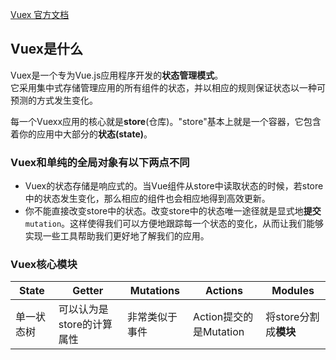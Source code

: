 [Vuex 官方文档](https://vuex.vuejs.org/zh/)  
## Vuex是什么
Vuex是一个专为Vue.js应用程序开发的**状态管理模式**。  
它采用集中式存储管理应用的所有组件的状态，并以相应的规则保证状态以一种可预测的方式发生变化。  

每一个Vuexx应用的核心就是**store**(仓库)。"store"基本上就是一个容器，它包含着你的应用中大部分的**状态(state)**。          
### Vuex和单纯的全局对象有以下两点不同
+ Vuex的状态存储是响应式的。当Vue组件从store中读取状态的时候，若store中的状态发生变化，那么相应的组件也会相应地得到高效更新。
+ 你不能直接改变store中的状态。改变store中的状态唯一途径就是显式地**提交** `mutation`。这样使得我们可以方便地跟踪每一个状态的变化，从而让我们能够实现一些工具帮助我们更好地了解我们的应用。  

### Vuex核心模块
| State | Getter | Mutations | Actions | Modules |  
|----|----|----|----|----|
|单一状态树|可以认为是store的计算属性|非常类似于事件|Action提交的是Mutation|将store分割成**模块**|  

